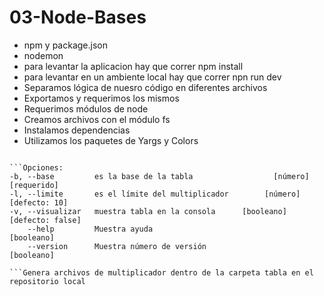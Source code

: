# 03-Node-Bases

* npm y package.json
* nodemon
* para levantar la aplicacion hay que correr npm install
* para levantar en un ambiente local hay que correr npn run dev
* Separamos lógica de nuesro código en diferentes archivos
* Exportamos y requerimos los mismos
* Requerimos módulos de node
* Creamos archivos con el módulo fs
* Instalamos dependencias
* Utilizamos los paquetes de Yargs y Colors

```Para correr este código deberias ejecutar npm install

```Opciones:
-b, --base         es la base de la tabla                  [número] [requerido]
-l, --limite       es el límite del multiplicador        [número] [defecto: 10]
-v, --visualizar   muestra tabla en la consola      [booleano] [defecto: false]
    --help         Muestra ayuda                                     [booleano]
    --version      Muestra número de versión                         [booleano]

```Genera archivos de multiplicador dentro de la carpeta tabla en el repositorio local